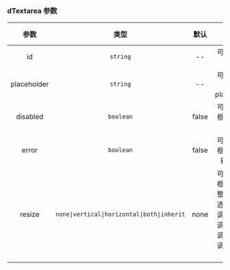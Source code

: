 ### dTextarea 参数

|    参数     |                    类型                     | 默认  |                                         说明                                         | 跳转 Demo                                     |
| :---------: | :-----------------------------------------: | :---: | :----------------------------------------------------------------------------------: | --------------------------------------------- |
|     id      |                  `string`                   |  --   |                                   可选，文本框 id                                    |
| placeholder |                  `string`                   |  --   |                               可选，文本框 placeholder                               | [基本用法](demo#basic-usage) |
|  disabled   |                  `boolean`                  | false |                                可选，文本框是否被禁用                                | [基本用法](demo#basic-usage) |
|    error    |                  `boolean`                  | false |                             可选，文本框是否出现输入错误                             | [基本用法](demo#basic-usage) |
|   resize    | `none\|vertical\|horizontal\|both\|inherit` | none  | 可选，文本框是否可调整大小，可选项：不可调整，水平调整，垂直调整，自由调整，默认继承 | [调整大小](demo#resize)      |
